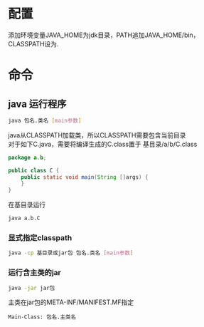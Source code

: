 # 配置
添加环境变量JAVA_HOME为jdk目录，PATH追加JAVA_HOME/bin，CLASSPATH设为.
# 命令
## java 运行程序
```sh
java 包名.类名 [main参数]
```
java从CLASSPATH加载类，所以CLASSPATH需要包含当前目录  
对于如下C.java，需要将编译生成的C.class置于 基目录/a/b/C.class
```java
package a.b;

public class C {
    public static void main(String []args) {
    }
}
```
在基目录运行
```sh
java a.b.C
```
### 显式指定classpath
```sh
java -cp 基目录或jar包 包名.类名 [main参数]
```
### 运行含主类的jar
```sh
java -jar jar包
```
主类在jar包的META-INF/MANIFEST.MF指定
```
Main-Class: 包名.主类名
```
